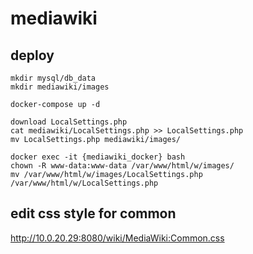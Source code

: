 # mediawiki

## deploy

```
mkdir mysql/db_data
mkdir mediawiki/images
```

```
docker-compose up -d
```


```
download LocalSettings.php
cat mediawiki/LocalSettings.php >> LocalSettings.php
mv LocalSettings.php mediawiki/images/
```

```
docker exec -it {mediawiki_docker} bash
chown -R www-data:www-data /var/www/html/w/images/
mv /var/www/html/w/images/LocalSettings.php /var/www/html/w/LocalSettings.php
```

## edit css style for common

http://10.0.20.29:8080/wiki/MediaWiki:Common.css
